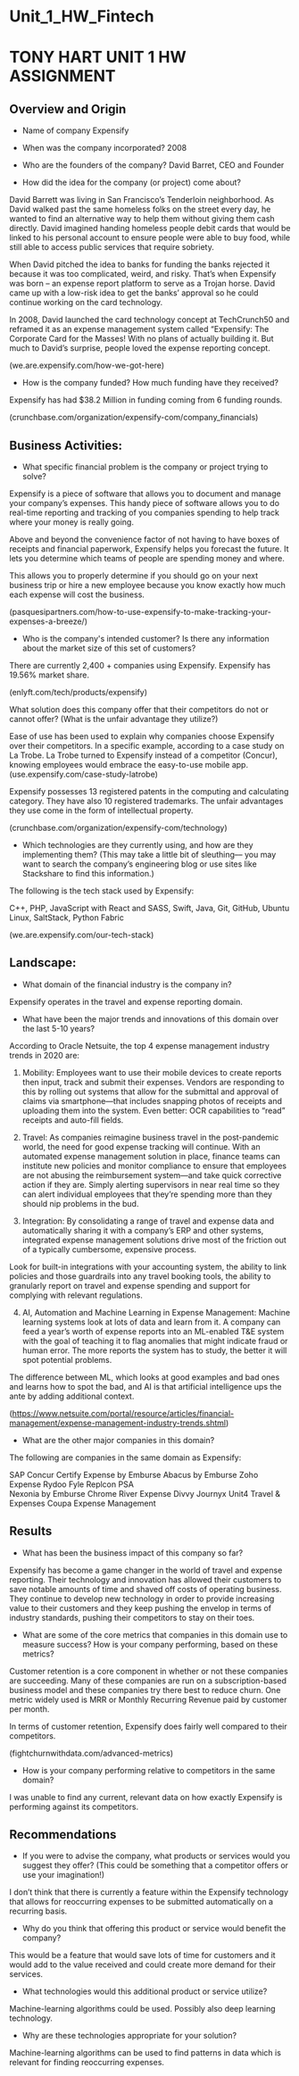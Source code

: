 # Unit_1_HW_Fintech
# TONY HART UNIT 1 HW ASSIGNMENT 

## Overview and Origin

* Name of company Expensify

* When was the company incorporated? 2008

* Who are the founders of the company? David Barret, CEO and Founder

* How did the idea for the company (or project) come about? 

David Barrett was living in San Francisco’s Tenderloin neighborhood. As David walked past the same homeless folks on the street every day, he wanted to find an alternative way to help them without giving them cash directly. David imagined handing homeless people debit cards that would be linked to his personal account to ensure people were able to buy food, while still able to access public services that require sobriety. 

When David pitched the idea to banks for funding the banks rejected it because it was too complicated, weird, and risky. That’s when Expensify was born – an expense report platform to serve as a Trojan horse. David came up with a low-risk idea to get the banks’ approval so he could continue working on the card technology.

In 2008, David launched the card technology concept at TechCrunch50 and reframed it as an expense management system called “Expensify: The Corporate Card for the Masses! With no plans of actually building it. But much to David’s surprise, people loved the expense reporting concept.    

(we.are.expensify.com/how-we-got-here)

* How is the company funded? How much funding have they received?

Expensify has had $38.2 Million in funding coming from 6 funding rounds.

(crunchbase.com/organization/expensify-com/company_financials)
## Business Activities:

* What specific financial problem is the company or project trying to solve?

Expensify is a piece of software that allows you to document and manage your company’s expenses. This handy piece of software allows you to do real-time reporting and tracking of you companies spending to help track where your money is really going. 

Above and beyond the convenience factor of not having to have boxes of receipts and financial paperwork, Expensify helps you forecast the future. It lets you determine which teams of people are spending money and where. 

This allows you to properly determine if you should go on your next business trip or hire a new employee because you know exactly how much each expense will cost the business. 

(pasquesipartners.com/how-to-use-expensify-to-make-tracking-your-expenses-a-breeze/)


* Who is the company's intended customer?  Is there any information about the market size of this set of customers?

There are currently 2,400 + companies using Expensify. Expensify has 19.56% market share. 

(enlyft.com/tech/products/expensify)


What solution does this company offer that their competitors do not or cannot offer? (What is the unfair advantage they utilize?)

Ease of use has been used to explain why companies choose Expensify over their competitors. In a specific example, according to a case study on La Trobe. La Trobe turned to Expensify instead of a competitor (Concur), knowing employees would embrace the easy-to-use mobile app. (use.expensify.com/case-study-latrobe)

Expensify possesses 13 registered patents in the computing and calculating category. They have also 10 registered trademarks. The unfair advantages they use come in the form of intellectual property. 

(crunchbase.com/organization/expensify-com/technology)

* Which technologies are they currently using, and how are they implementing them? (This may take a little bit of sleuthing–– you may want to search the company’s engineering blog or use sites like Stackshare to find this information.)

The following is the tech stack used by Expensify:

C++, PHP, JavaScript with React and SASS, Swift, Java, Git, GitHub, Ubuntu Linux, SaltStack, Python Fabric

(we.are.expensify.com/our-tech-stack)


## Landscape:

* What domain of the financial industry is the company in?

Expensify operates in the travel and expense reporting domain. 

* What have been the major trends and innovations of this domain over the last 5-10 years?

According to Oracle Netsuite, the top 4 expense management industry trends in 2020 are:
1.	Mobility: Employees want to use their mobile devices to create reports then input, track and submit their expenses. 
Vendors are responding to this by rolling out systems that allow for the submittal and approval of claims via smartphone—that includes snapping photos of receipts and uploading them into the system. Even better: OCR capabilities to “read” receipts and auto-fill fields. 

2.	Travel: As companies reimagine business travel in the post-pandemic world, the need for good expense tracking will continue. With an automated expense management solution in place, finance teams can institute new policies and monitor compliance to ensure that employees are not abusing the reimbursement system—and take quick corrective action if they are. Simply alerting supervisors in near real time so they can alert individual employees that they’re spending more than they should nip problems in the bud.

3.	Integration: By consolidating a range of travel and expense data and automatically sharing it with a company’s ERP and other systems, integrated expense management solutions drive most of the friction out of a typically cumbersome, expensive process.

Look for built-in integrations with your accounting system, the ability to link policies and those guardrails into any travel booking tools, the ability to granularly report on travel and expense spending and support for complying with relevant regulations.

4.	AI, Automation and Machine Learning in Expense Management:
Machine learning systems look at lots of data and learn from it. A company can feed a year’s worth of expense reports into an ML-enabled T&E system with the goal of teaching it to flag anomalies that might indicate fraud or human error. The more reports the system has to study, the better it will spot potential problems.

The difference between ML, which looks at good examples and bad ones and learns how to spot the bad, and AI is that artificial intelligence ups the ante by adding additional context.

(https://www.netsuite.com/portal/resource/articles/financial-management/expense-management-industry-trends.shtml)

* What are the other major companies in this domain?

The following are companies in the same domain as Expensify:

 
SAP Concur
Certify Expense by Emburse
Abacus by Emburse
Zoho Expense
Rydoo
Fyle
Replcon PSA						
Nexonia by Emburse
Chrome River Expense
Divvy
Journyx
Unit4 Travel & Expenses
Coupa Expense Management 

## Results

* What has been the business impact of this company so far?

Expensify has become a game changer in the world of travel and expense reporting. Their technology and innovation has allowed their customers to save notable amounts of time and shaved off costs of operating business. They continue to develop new technology in order to provide increasing value to their customers and they keep pushing the envelop in terms of industry standards, pushing their competitors to stay on their toes. 

* What are some of the core metrics that companies in this domain use to measure success? How is your company performing, based on these metrics?

Customer retention is a core component in whether or not these companies are succeeding. Many of these companies are run on a subscription-based business model and these companies try there best to reduce churn. One metric widely used is MRR or Monthly Recurring Revenue paid by customer per month. 

In terms of customer retention, Expensify does fairly well compared to their competitors. 

(fightchurnwithdata.com/advanced-metrics)

* How is your company performing relative to competitors in the same domain?

I was unable to find any current, relevant data on how exactly Expensify is performing against its competitors. 

## Recommendations

* If you were to advise the company, what products or services would you suggest they offer? (This could be something that a competitor offers or use your imagination!)

I don’t think that there is currently a feature within the Expensify technology that allows for reoccurring expenses to be submitted automatically on a recurring basis. 

* Why do you think that offering this product or service would benefit the company?

This would be a feature that would save lots of time for customers and it would add to the value received and could create more demand for their services. 

* What technologies would this additional product or service utilize?

Machine-learning algorithms could be used. Possibly also deep learning technology. 

* Why are these technologies appropriate for your solution?

Machine-learning algorithms can be used to find patterns in data which is relevant for finding reoccurring expenses. 


